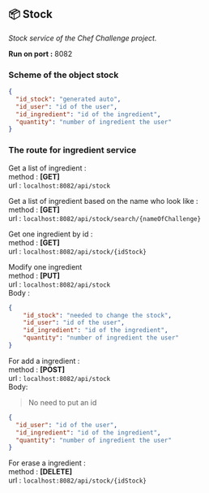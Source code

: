 ## 📦 Stock

_Stock service of the Chef Challenge project._

**Run on port :** 8082

### Scheme of the object stock

```json
{
  "id_stock": "generated auto",
  "id_user": "id of the user",
  "id_ingredient": "id of the ingredient",
  "quantity": "number of ingredient the user"
}
```

### The route for ingredient service

Get a list of ingredient :  
method : **[GET]**  
url : `localhost:8082/api/stock`

Get a list of ingredient based on the name who look like :  
method : **[GET]**  
url : `localhost:8082/api/stock/search/{nameOfChallenge}`

Get one ingredient by id :  
method : **[GET]**  
url : `localhost:8082/api/stock/{idStock}`

Modify one ingredient  
method : **[PUT]**   
url : `localhost:8082/api/stock`  
Body :
```json
{
    "id_stock": "needed to change the stock",
    "id_user": "id of the user",
    "id_ingredient": "id of the ingredient",
    "quantity": "number of ingredient the user"
}
```

For add a ingredient :  
method : **[POST]**  
url : `localhost:8082/api/stock`  
Body:
> No need to put an id

```json
{
  "id_user": "id of the user",
  "id_ingredient": "id of the ingredient",
  "quantity": "number of ingredient the user"
}
```

For erase a ingredient :  
method : **[DELETE]**  
url : `localhost:8082/api/stock/{idStock}`  
